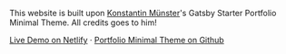 This website is built upon [Konstantin Münster](https://konstantin.digital)'s Gatsby Starter Portfolio Minimal Theme. All credits goes to him!

[Live Demo on Netlify](https://gatsby-starter-portfolio-minimal-theme.netlify.app/) · [Portfolio Minimal Theme on Github](https://github.com/konstantinmuenster/gatsby-theme-portfolio-minimal)